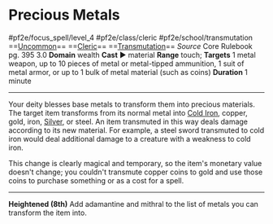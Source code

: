 # Precious Metals
#pf2e/focus_spell/level_4 #pf2e/class/cleric #pf2e/school/transmutation 
==[Uncommon](Uncommon.md)== ==[Cleric](Cleric.md)== ==[Transmutation](Transmutation.md)==
*Source* Core Rulebook pg. 395 3.0
**Domain** wealth
**Cast** ► material
**Range** touch; **Targets** 1 metal weapon, up to 10 pieces of metal or metal-tipped ammunition, 1 suit of metal armor, or up to 1 bulk of metal material (such as coins)
**Duration** 1 minute

---
Your deity blesses base metals to transform them into precious materials. The target item transforms from its normal metal into [Cold Iron](Cold%20Iron.md), copper, gold, iron, [Silver](Silver.md), or steel. An item transmuted in this way deals damage according to its new material. For example, a steel sword transmuted to cold iron would deal additional damage to a creature with a weakness to cold iron.

This change is clearly magical and temporary, so the item's monetary value doesn't change; you couldn't transmute copper coins to gold and use those coins to purchase something or as a cost for a spell.

<hr>

**Heightened (8th)** Add adamantine and mithral to the list of metals you can transform the item into.